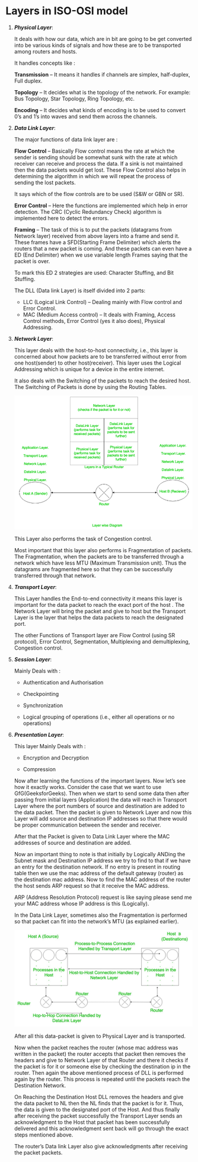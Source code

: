 # Layers in ISO-OSI model


1. ***Physical Layer***:

    It deals with how our data, which are in bit are going to be get converted into be various kinds of signals and how these are to be transported among routers and hosts.
    
    It handles concepts like :
    
    **Transmission** – It means it handles if channels are simplex, half-duplex, Full duplex.

    **Topology** – It decides what is the topology of the network. For example: Bus Topology, Star Topology, Ring Topology, etc.
 
    **Encoding** – It decides what kinds of encoding is to be used to convert 0’s and 1’s into waves and send them across the channels. 
 
2. ***Data Link Layer***: 
   
    The major functions of data link layer are :

    **Flow Control** – Basically Flow control means the rate at which the sender is sending should be somewhat sunk with the rate at which receiver can receive and process the data. If a sink is not maintained then the data packets would get lost. These Flow Control also helps in determining the algorithm in which we will repeat the process of sending the lost packets. 

    It says which of the flow controls are to be used (S&W or GBN or SR).

    **Error Control** – Here the functions are implemented which help in error detection. The CRC (Cyclic Redundancy Check) algorithm is implemented here to detect the errors.
   
    **Framing** – The task of this is to put the packets (datagrams from Network layer) received from above layers into a frame and send it. These frames have a SFD(Starting Frame Delimiter) which alerts the routers that a new packet is coming. And these packets can even have a ED (End Delimiter) when we use variable length Frames saying that the packet is over.

    To mark this ED 2 strategies are used: Character Stuffing, and Bit Stuffing. 

    The DLL (Data link Layer) is itself divided into 2 parts: 

    - LLC (Logical Link Control) – Dealing mainly with Flow control and Error Control.
    - MAC (Medium Access control) – It deals with Framing, Access Control methods, Error Control (yes it also does), Physical Addressing.

3. ***Network Layer***: 

    This layer deals with the host-to-host connectivity, i.e., this layer is concerned about how packets are to be transferred without error from one host(sender) to other host(receiver). This layer uses the Logical Addressing which is unique for a device in the entire internet. 

    It also deals with the Switching of the packets to reach the desired host. The Switching of Packets is done by using the Routing Tables. 

    ![Network layer](../files/networkLayer.png)    

    This Layer also performs the task of Congestion control. 

    Most important that this layer also performs is Fragmentation of packets. The Fragmentation, when the packets are to be transferred through a network which have less MTU (Maximum Transmission unit). Thus the datagrams are fragmented here so that they can be successfully transferred through that network. 

4. ***Transport Layer***: 

    This Layer handles the End-to-end connectivity it means this layer is important for the data packet to reach the exact port of the host . The Network Layer will bring the packet and give to host but the Transport Layer is the layer that helps the data packets to reach the designated port. 

    The other Functions of Transport layer are Flow Control (using SR protocol), Error Control, Segmentation, Multiplexing and demultiplexing, Congestion control. 

5. ***Session Layer***: 

    Mainly Deals with :

    - Authentication and Authorisation

    - Checkpointing

    - Synchronization

    - Logical grouping of operations (i.e., either all operations or no operations)

6. ***Presentation Layer***: 

    This layer Mainly Deals with :

    - Encryption and Decryption

    - Compression

    Now after learning the functions of the important layers. Now let’s see how it exactly works. Consider the case that we want to use GfG(GeeksforGeeks). Then when we start to send some data then after passing from initial layers (Application) the data will reach in Transport Layer where the port numbers of source and destination are added to the data packet. Then the packet is given to Network Layer and now this Layer will add source and destination IP addresses so that there would be proper communication between the sender and receiver. 

    After that the Packet is given to Data Link Layer where the MAC addresses of source and destination are added. 

    Now an important thing to note is that initially by Logically ANDing the Subnet mask and Destination IP address we try to find to that if we have an entry for the destination network. If no entry is present in routing table then we use the mac address of the default gateway (router) as the destination mac address. Now to find the MAC address of the router the host sends ARP request so that it receive the MAC address. 

    ARP (Address Resolution Protocol) request is like saying please send me your MAC address whose IP address is this (Logically). 

    In the Data Link Layer, sometimes also the Fragmentation is performed so that packet can fit into the network’s MTU (as explained earlier). 
 
    ![Presentation layer](../files/iso_7th_layer.png)

    After all this data-packet is given to Physical Layer and is transported. 

    Now when the packet reaches the router (whose mac address was written in the packet) the router accepts that packet then removes the headers and give to Network Layer of that Router and there it checks if the packet is for it or someone else by checking the destination ip in the router. Then again the above mentioned process of DLL is performed again by the router. This process is repeated until the packets reach the Destination Network. 

    On Reaching the Destination Host DLL removes the headers and give the data packet to NL then the NL finds that the packet is for it. Thus, the data is given to the designated port of the Host. And thus finally after receiving the packet successfully the Transport Layer sends an acknowledgment to the Host that packet has been successfully delivered and this acknowledgment sent back will go through the exact steps mentioned above. 

    The router’s Data link Layer also give acknowledgments after receiving the packet packets.
 
